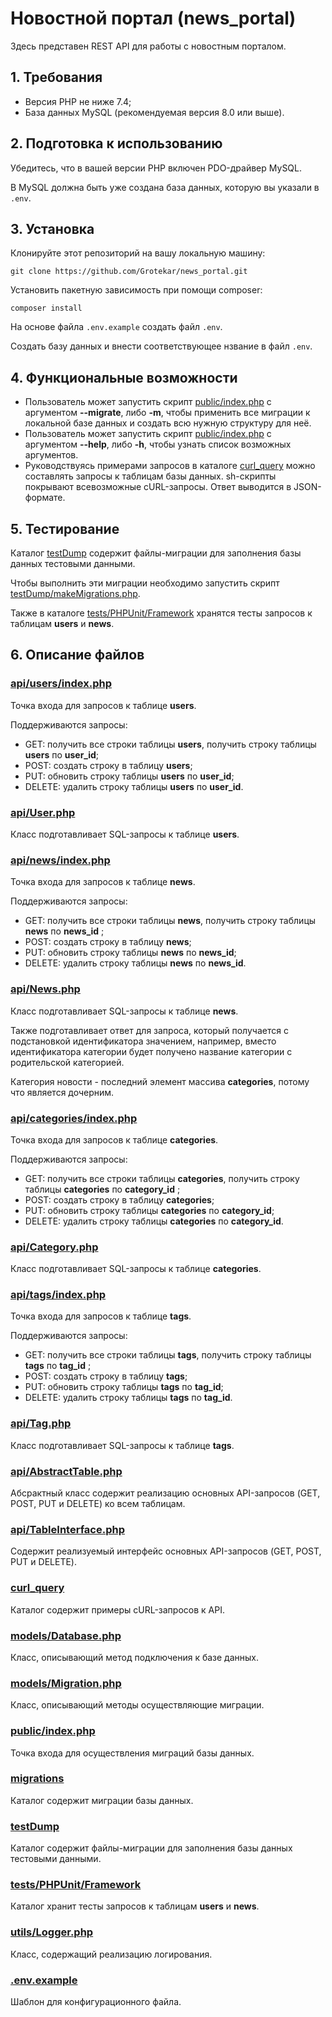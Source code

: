 # Новостной портал (news_portal)
Здесь представен REST API для работы с новостным порталом.

## 1. Требования
* Версия PHP не ниже 7.4;
* База данных MySQL (рекомендуемая версия 8.0 или выше).

## 2. Подготовка к использованию
Убедитесь, что в вашей версии PHP включен PDO-драйвер MySQL.

В MySQL должна быть уже создана база данных, которую вы указали в `.env`.

## 3. Установка
Клонируйте этот репозиторий на вашу локальную машину:

    git clone https://github.com/Grotekar/news_portal.git

Установить пакетную зависимость при помощи composer:

    composer install

На основе файла `.env.example` cоздать файл `.env`.

Создать базу данных и внести соответствующее нзвание в файл `.env`.

## 4. Функциональные возможности
- Пользователь может запустить скрипт [public/index.php](https://github.com/Grotekar/news_portal/blob/master/public/index.php)
с аргументом **--migrate**, либо **-m**, чтобы применить все миграции к локальной
базе данных и создать всю нужную структуру для неё.
- Пользователь может запустить скрипт [public/index.php](https://github.com/Grotekar/news_portal/blob/master/public/index.php)
с аргументом **--help**, либо **-h**, чтобы узнать список возможных аргументов.
- Руководствуясь примерами запросов в каталоге [curl_query](https://github.com/Grotekar/news_portal/blob/master/curl_query)
можно составлять запросы к таблицам базы данных. sh-скрипты покрывают всевозможные cURL-запросы. Ответ выводится в JSON-формате.

## 5. Тестирование

Каталог [testDump](https://github.com/Grotekar/news_portal/blob/master/testDump)
содержит файлы-миграции для заполнения базы данных тестовыми данными.

Чтобы выполнить эти миграции необходимо запустить скрипт [testDump/makeMigrations.php](https://github.com/Grotekar/news_portal/blob/master/testDump/makeMigrations.php).

Также в каталоге [tests/PHPUnit/Framework](https://github.com/Grotekar/news_portal/blob/master/tests/PHPUnit/Framework)
хранятся тесты запросов к таблицам **users** и **news**.
## 6. Описание файлов

### [api/users/index.php](https://github.com/Grotekar/news_portal/blob/master/api/users/index.php)
Точка входа для запросов к таблице **users**.

Поддерживаются запросы:
* GET: получить все строки таблицы **users**, получить строку таблицы **users** по **user_id**;
* POST: создать строку в таблицу **users**;
* PUT: обновить строку таблицы **users** по **user_id**;
* DELETE: удалить строку таблицы **users** по **user_id**.

### [api/User.php](https://github.com/Grotekar/news_portal/blob/master/api/User.php)
Класс подготавливает SQL-запросы к таблице **users**.

### [api/news/index.php](https://github.com/Grotekar/news_portal/blob/master/api/news/index.php)
Точка входа для запросов к таблице **news**.

Поддерживаются запросы:
* GET: получить все строки таблицы **news**, получить строку таблицы **news** по **news_id** ;
* POST: создать строку в таблицу **news**;
* PUT: обновить строку таблицы **news** по **news_id**;
* DELETE: удалить строку таблицы **news** по **news_id**.

### [api/News.php](https://github.com/Grotekar/news_portal/blob/master/api/News.php)
Класс подготавливает SQL-запросы к таблице **news**.

Также подготавливает ответ для запроса, который получается с подстановкой идентификатора значением, например, вместо
идентификатора категории будет получено название категории с родительской категорией. 

Категория новости - последний элемент массива **categories**, потому что является дочерним.

### [api/categories/index.php](https://github.com/Grotekar/news_portal/blob/master/api/categories/index.php)
Точка входа для запросов к таблице **categories**.

Поддерживаются запросы:
* GET: получить все строки таблицы **categories**, получить строку таблицы **categories** по **category_id** ;
* POST: создать строку в таблицу **categories**;
* PUT: обновить строку таблицы **categories** по **category_id**;
* DELETE: удалить строку таблицы **categories** по **category_id**.

### [api/Category.php](https://github.com/Grotekar/news_portal/blob/master/api/Category.php)
Класс подготавливает SQL-запросы к таблице **categories**.

### [api/tags/index.php](https://github.com/Grotekar/news_portal/blob/master/api/tags/index.php)
Точка входа для запросов к таблице **tags**.

Поддерживаются запросы:
* GET: получить все строки таблицы **tags**, получить строку таблицы **tags** по **tag_id** ;
* POST: создать строку в таблицу **tags**;
* PUT: обновить строку таблицы **tags** по **tag_id**;
* DELETE: удалить строку таблицы **tags** по **tag_id**.

### [api/Tag.php](https://github.com/Grotekar/news_portal/blob/master/api/Tag.php)
Класс подготавливает SQL-запросы к таблице **tags**.

### [api/AbstractTable.php](https://github.com/Grotekar/news_portal/blob/master/api/AbstractTable.php)
Абсрактный класс содержит реализацию основных API-запросов (GET, POST, PUT и DELETE) ко всем таблицам.

### [api/TableInterface.php](https://github.com/Grotekar/news_portal/blob/master/api/TableInterface.php)
Содержит реализуемый интерфейс основных API-запросов (GET, POST, PUT и DELETE).

### [curl_query](https://github.com/Grotekar/news_portal/blob/master/curl_query)
Каталог содержит примеры cURL-запросов к API.

### [models/Database.php](https://github.com/Grotekar/news_portal/blob/master/models/Database.php)
Класс, описывающий метод подключения к базе данных.

### [models/Migration.php](https://github.com/Grotekar/news_portal/blob/master/models/Migration.php)
Класс, описывающий методы осуществляющие миграции.

### [public/index.php](https://github.com/Grotekar/news_portal/blob/master/public/index.php)
Точка входа для осуществления миграций базы данных.

### [migrations](https://github.com/Grotekar/news_portal/blob/master/migrations)
Каталог содержит миграции базы данных.

### [testDump](https://github.com/Grotekar/news_portal/blob/master/testDump)
Каталог содержит файлы-миграции для заполнения базы данных тестовыми данными.

### [tests/PHPUnit/Framework](https://github.com/Grotekar/news_portal/blob/master/tests/PHPUnit/Framework)
Каталог хранит тесты запросов к таблицам **users** и **news**.

### [utils/Logger.php](https://github.com/Grotekar/news_portal/blob/master/utils/Logger.php)
Класс, содержащий реализацию логирования.

### [.env.example](https://github.com/Grotekar/news_portal/blob/master/.env.example)
Шаблон для конфигурационного файла.
